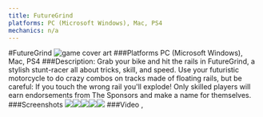 ```yaml
---
title: FutureGrind
platforms: PC (Microsoft Windows), Mac, PS4
mechanics: n/a
---
```

#FutureGrind
![game cover art](//images.igdb.com/igdb/image/upload/t_cover_big/mujtnc9cbhsf45n33pob.jpg "Logo Title Text 1")
###Platforms
PC (Microsoft Windows), Mac, PS4
###Description:
Grab your bike and hit the rails in FutureGrind, a stylish stunt-racer all about tricks, skill, and speed. Use your futuristic motorcycle to do crazy combos on tracks made of floating rails, but be careful: If you touch the wrong rail you'll explode! Only skilled players will earn endorsements from The Sponsors and make a name for themselves.
###Screenshots
<a target="_blank" href="//images.igdb.com/igdb/image/upload/t_cover_big/l0af3otyu8trz7zwbyky.jpg"><img src="//images.igdb.com/igdb/image/upload/t_thumb/l0af3otyu8trz7zwbyky.jpg"/></a><a target="_blank" href="//images.igdb.com/igdb/image/upload/t_cover_big/j4jkjl5msbxbbzajhlcv.jpg"><img src="//images.igdb.com/igdb/image/upload/t_thumb/j4jkjl5msbxbbzajhlcv.jpg"/></a><a target="_blank" href="//images.igdb.com/igdb/image/upload/t_cover_big/o4okghjp64ftizqjr0kr.jpg"><img src="//images.igdb.com/igdb/image/upload/t_thumb/o4okghjp64ftizqjr0kr.jpg"/></a><a target="_blank" href="//images.igdb.com/igdb/image/upload/t_cover_big/yr0rm6guqydfem4w1lqz.jpg"><img src="//images.igdb.com/igdb/image/upload/t_thumb/yr0rm6guqydfem4w1lqz.jpg"/></a><a target="_blank" href="//images.igdb.com/igdb/image/upload/t_cover_big/evmmdxacx72vzd7te2tv.jpg"><img src="//images.igdb.com/igdb/image/upload/t_thumb/evmmdxacx72vzd7te2tv.jpg"/></a>
###Video
,
